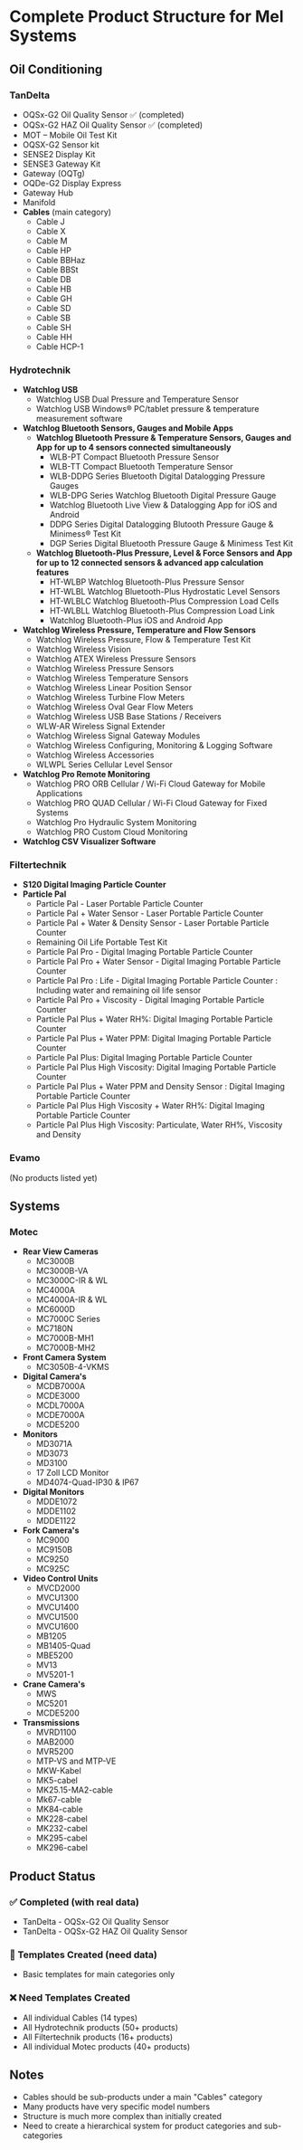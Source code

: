 # Complete Product Structure for Mel Systems

## Oil Conditioning
### TanDelta
- OQSx-G2 Oil Quality Sensor ✅ (completed)
- OQSx-G2 HAZ Oil Quality Sensor ✅ (completed)
- MOT – Mobile Oil Test Kit
- OQSX-G2 Sensor kit
- SENSE2 Display Kit
- SENSE3 Gateway Kit
- Gateway (OQTg)
- OQDe-G2 Display Express
- Gateway Hub
- Manifold
- **Cables** (main category)
  - Cable J
  - Cable X
  - Cable M
  - Cable HP
  - Cable BBHaz
  - Cable BBSt
  - Cable DB
  - Cable HB
  - Cable GH
  - Cable SD
  - Cable SB
  - Cable SH
  - Cable HH
  - Cable HCP-1

### Hydrotechnik
- **Watchlog USB**
  - Watchlog USB Dual Pressure and Temperature Sensor
  - Watchlog USB Windows® PC/tablet pressure & temperature measurement software
- **Watchlog Bluetooth Sensors, Gauges and Mobile Apps**
  - **Watchlog Bluetooth Pressure & Temperature Sensors, Gauges and App for up to 4 sensors connected simultaneously**
    - WLB-PT Compact Bluetooth Pressure Sensor
    - WLB-TT Compact Bluetooth Temperature Sensor
    - WLB-DDPG Series Bluetooth Digital Datalogging Pressure Gauges
    - WLB-DPG Series Watchlog Bluetooth Digital Pressure Gauge
    - Watchlog Bluetooth Live View & Datalogging App for iOS and Android
    - DDPG Series Digital Datalogging Blutooth Pressure Gauge & Minimess® Test Kit
    - DGP Series Digital Bluetooth Pressure Gauge & Minimess Test Kit
  - **Watchlog Bluetooth-Plus Pressure, Level & Force Sensors and App for up to 12 connected sensors & advanced app calculation features**
    - HT-WLBP Watchlog Bluetooth-Plus Pressure Sensor
    - HT-WLBL Watchlog Bluetooth-Plus Hydrostatic Level Sensors
    - HT-WLBLC Watchlog Bluetooth-Plus Compression Load Cells
    - HT-WLBLL Watchlog Bluetooth-Plus Compression Load Link
    - Watchlog Bluetooth-Plus iOS and Android App
- **Watchlog Wireless Pressure, Temperature and Flow Sensors**
  - Watchlog Wireless Pressure, Flow & Temperature Test Kit
  - Watchlog Wireless Vision
  - Watchlog ATEX Wireless Pressure Sensors
  - Watchlog Wireless Pressure Sensors
  - Watchlog Wireless Temperature Sensors
  - Watchlog Wireless Linear Position Sensor
  - Watchlog Wireless Turbine Flow Meters
  - Watchlog Wireless Oval Gear Flow Meters
  - Watchlog Wireless USB Base Stations / Receivers
  - WLW-AR Wireless Signal Extender
  - Watchlog Wireless Signal Gateway Modules
  - Watchlog Wireless Configuring, Monitoring & Logging Software
  - Watchlog Wireless Accessories
  - WLWPL Series Cellular Level Sensor
- **Watchlog Pro Remote Monitoring**
  - Watchlog PRO ORB Cellular / Wi-Fi Cloud Gateway for Mobile Applications
  - Watchlog PRO QUAD Cellular / Wi-Fi Cloud Gateway for Fixed Systems
  - Watchlog Pro Hydraulic System Monitoring
  - Watchlog PRO Custom Cloud Monitoring
- **Watchlog CSV Visualizer Software**

### Filtertechnik
- **S120 Digital Imaging Particle Counter**
- **Particle Pal**
  - Particle Pal - Laser Portable Particle Counter
  - Particle Pal + Water Sensor - Laser Portable Particle Counter
  - Particle Pal + Water & Density Sensor - Laser Portable Particle Counter
  - Remaining Oil Life Portable Test Kit
  - Particle Pal Pro - Digital Imaging Portable Particle Counter
  - Particle Pal Pro + Water Sensor - Digital Imaging Portable Particle Counter
  - Particle Pal Pro : Life - Digital Imaging Portable Particle Counter : Including water and remaining oil life sensor
  - Particle Pal Pro + Viscosity - Digital Imaging Portable Particle Counter
  - Particle Pal Plus + Water RH%: Digital Imaging Portable Particle Counter
  - Particle Pal Plus + Water PPM: Digital Imaging Portable Particle Counter
  - Particle Pal Plus: Digital Imaging Portable Particle Counter
  - Particle Pal Plus High Viscosity: Digital Imaging Portable Particle Counter
  - Particle Pal Plus + Water PPM and Density Sensor : Digital Imaging Portable Particle Counter
  - Particle Pal Plus High Viscosity + Water RH%: Digital Imaging Portable Particle Counter
  - Particle Pal Plus High Viscosity: Particulate, Water RH%, Viscosity and Density

### Evamo
(No products listed yet)

## Systems
### Motec
- **Rear View Cameras**
  - MC3000B
  - MC3000B-VA
  - MC3000C-IR & WL
  - MC4000A
  - MC4000A-IR & WL
  - MC6000D
  - MC7000C Series
  - MC7180N
  - MC7000B-MH1
  - MC7000B-MH2
- **Front Camera System**
  - MC3050B-4-VKMS
- **Digital Camera's**
  - MCDB7000A
  - MCDE3000
  - MCDL7000A
  - MCDE7000A
  - MCDE5200
- **Monitors**
  - MD3071A
  - MD3073
  - MD3100
  - 17 Zoll LCD Monitor
  - MD4074-Quad-IP30 & IP67
- **Digital Monitors**
  - MDDE1072
  - MDDE1102
  - MDDE1122
- **Fork Camera's**
  - MC9000
  - MC9150B
  - MC9250
  - MC925C
- **Video Control Units**
  - MVCD2000
  - MVCU1300
  - MVCU1400
  - MVCU1500
  - MVCU1600
  - MB1205
  - MB1405-Quad
  - MBE5200
  - MV13
  - MV5201-1
- **Crane Camera's**
  - MWS
  - MC5201
  - MCDE5200
- **Transmissions**
  - MVRD1100
  - MAB2000
  - MVR5200
  - MTP-VS and MTP-VE
  - MKW-Kabel
  - MK5-cabel
  - MK25.15-MA2-cable
  - Mk67-cable
  - MK84-cable
  - MK228-cabel
  - MK232-cabel
  - MK295-cabel
  - MK296-cabel

## Product Status
### ✅ Completed (with real data)
- TanDelta - OQSx-G2 Oil Quality Sensor
- TanDelta - OQSx-G2 HAZ Oil Quality Sensor

### 📝 Templates Created (need data)
- Basic templates for main categories only

### ❌ Need Templates Created
- All individual Cables (14 types)
- All Hydrotechnik products (50+ products)
- All Filtertechnik products (16+ products)
- All individual Motec products (40+ products)

## Notes
- Cables should be sub-products under a main "Cables" category
- Many products have very specific model numbers
- Structure is much more complex than initially created
- Need to create a hierarchical system for product categories and sub-categories
